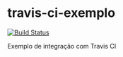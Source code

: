 # travis-ci-exemplo
[![Build Status](https://travis-ci.com/matheusgomes185/travis-ci-exemplo.svg?branch=main)](https://travis-ci.com/matheusgomes185/travis-ci-exemplo)

Exemplo de integração com Travis CI
